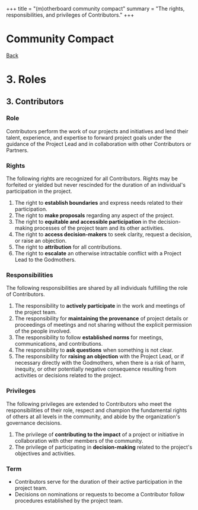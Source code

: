+++
title = "(m)otherboard community compact"
summary = "The rights, responsibilities, and privileges of Contributors."
+++

# Community Compact

[Back](/governance/roles)

# 3\. Roles

## 3\. Contributors

### Role

Contributors perform the work of our projects and initiatives and lend their talent, experience, and expertise to forward project goals under the guidance of the Project Lead and in collaboration with other Contributors or Partners.

### Rights

The following rights are recognized for all Contributors. Rights may be forfeited or yielded but never rescinded for the duration of an individual's participation in the project.

1. The right to **establish boundaries** and express needs related to their participation.
2. The right to **make proposals** regarding any aspect of the project.
3. The right to **equitable and accessible participation** in the decision-making processes of the project team and its other activities.
4. The right to **access decision-makers** to seek clarity, request a decision, or raise an objection.
5. The right to **attribution** for all contributions.
6. The right to **escalate** an otherwise intractable conflict with a Project Lead to the Godmothers.

### Responsibilities

The following responsibilities are shared by all individuals fulfilling the role of Contributors.

1. The responsibility to **actively participate** in the work and meetings of the project team.
2. The responsibility for **maintaining the provenance** of project details or proceedings of meetings and not sharing without the explicit permission of the people involved.
3. The responsibility to follow **established norms** for meetings, communications, and contributions.
4. The responsibility to **ask questions** when something is not clear.
5. The responsibility for **raising an objection** with the Project Lead, or if necessary directly with the Godmothers, when there is a risk of harm, inequity, or other potentially negative consequence resulting from activities or decisions related to the project.

### Privileges

The following privileges are extended to Contributors who meet the responsibilities of their role, respect and champion the fundamental rights of others at all levels in the community, and abide by the organization's governance decisions.

1. The privilege of **contributing to the impact** of a project or initiative in collaboration with other members of the community.
2. The privilege of participating in **decision-making** related to the project's objectives and activities.

### Term

* Contributors serve for the duration of their active participation in the project team.
* Decisions on nominations or requests to become a Contributor follow procedures established by the project team.

